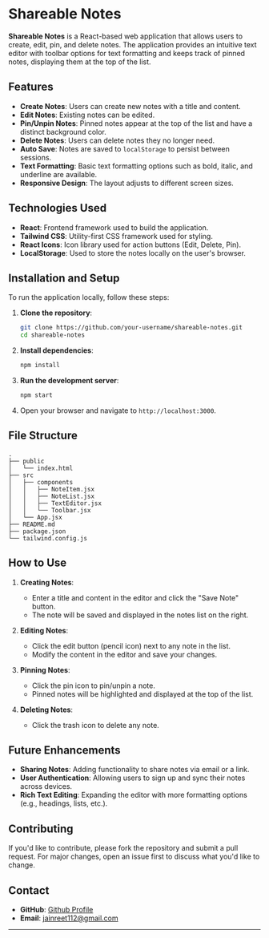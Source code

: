 # Shareable Notes

**Shareable Notes** is a React-based web application that allows users to create, edit, pin, and delete notes. The application provides an intuitive text editor with toolbar options for text formatting and keeps track of pinned notes, displaying them at the top of the list.

## Features

- **Create Notes**: Users can create new notes with a title and content.
- **Edit Notes**: Existing notes can be edited.
- **Pin/Unpin Notes**: Pinned notes appear at the top of the list and have a distinct background color.
- **Delete Notes**: Users can delete notes they no longer need.
- **Auto Save**: Notes are saved to `localStorage` to persist between sessions.
- **Text Formatting**: Basic text formatting options such as bold, italic, and underline are available.
- **Responsive Design**: The layout adjusts to different screen sizes.

## Technologies Used

- **React**: Frontend framework used to build the application.
- **Tailwind CSS**: Utility-first CSS framework used for styling.
- **React Icons**: Icon library used for action buttons (Edit, Delete, Pin).
- **LocalStorage**: Used to store the notes locally on the user's browser.

## Installation and Setup

To run the application locally, follow these steps:

1. **Clone the repository**:
   ```bash
   git clone https://github.com/your-username/shareable-notes.git
   cd shareable-notes
   ```

2. **Install dependencies**:
   ```bash
   npm install
   ```

3. **Run the development server**:
   ```bash
   npm start
   ```

4. Open your browser and navigate to `http://localhost:3000`.

## File Structure

```
.
├── public
│   └── index.html
├── src
│   ├── components
│   │   ├── NoteItem.jsx
│   │   ├── NoteList.jsx
│   │   ├── TextEditor.jsx
│   │   └── Toolbar.jsx
│   └── App.jsx
├── README.md
├── package.json
└── tailwind.config.js
```

## How to Use

1. **Creating Notes**: 
   - Enter a title and content in the editor and click the "Save Note" button.
   - The note will be saved and displayed in the notes list on the right.

2. **Editing Notes**: 
   - Click the edit button (pencil icon) next to any note in the list.
   - Modify the content in the editor and save your changes.

3. **Pinning Notes**:
   - Click the pin icon to pin/unpin a note.
   - Pinned notes will be highlighted and displayed at the top of the list.

4. **Deleting Notes**:
   - Click the trash icon to delete any note.


## Future Enhancements

- **Sharing Notes**: Adding functionality to share notes via email or a link.
- **User Authentication**: Allowing users to sign up and sync their notes across devices.
- **Rich Text Editing**: Expanding the editor with more formatting options (e.g., headings, lists, etc.).

## Contributing

If you'd like to contribute, please fork the repository and submit a pull request. For major changes, open an issue first to discuss what you'd like to change.

## Contact

- **GitHub**: [Github Profile](https://github.com/reetjain01)
- **Email**: jainreet112@gmail.com

---
